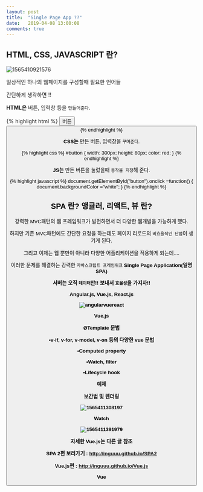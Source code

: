 ```yaml
---
layout: post
title:  "Single Page App ??"
date:   2019-04-08 13:00:08
comments: true
---
```


<h2>HTML, CSS, JAVASCRIPT 란?</h2>

![1565410921576](C:\Users\User\AppData\Roaming\Typora\typora-user-images\1565410921576.png)

일상적인 하나의 웹페이지를 구성할때 필요한 언어들

간단하게 생각하면 !!

<strong>HTML은</strong> 버튼, 입력창 등을 `만들어준다`.

{% highlight html %}
<button>버튼<button>
{% endhighlight %}

<strong>CSS는</strong> 만든 버튼, 입력창을 `꾸며준다`. 

{% highlight css %}
#button {
  width: 300px;
  height: 80px;
  color: red;
}
{% endhighlight %}

<strong>JS는</strong> 만든 버튼을 눌렀을때 `동작을 지정`해 준다.

{% highlight javascript %}
document.getElementById("button").onclick =function() {
document.backgroundColor ="white";
}
{% endhighlight %}


<h2>SPA 란?  앵귤러, 리액트, 뷰 란?</h2>

강력한 MVC패턴의 웹 프레임워크가 발전하면서 더 다양한 웹개발을 가능하게 했다.

하지만 기존 MVC패턴에도 간단한 요청을 하는데도 페이지 리로드의 `비효율적인 단점`이 생기게 된다.

그리고 이제는 웹 뿐만이 아니라 다양한 어플리케이션을 적용하게 되는데.... 



이러한 문제를 해결하는 강력한 `자바스크립트 프레임워크` <strong>Single Page Application(일명 SPA)<strong>

서버는 오직 `데이터`만!! 보내서 `효율성`을 가지자!!

 Angular.js, Vue.js, React.js 

![angularvuereact](C:\Users\User\Desktop\angularvuereact.png)

Vue.js

ØTemplate 문법

•v-if, v-for, v-model, v-on 등의 다양한 vue 문법

•Computed property

•Watch, filter

•Lifecycle hook



예제

보간법 및 렌더링

![1565411308197](C:\Users\User\AppData\Roaming\Typora\typora-user-images\1565411308197.png)



Watch

![1565411391979](C:\Users\User\AppData\Roaming\Typora\typora-user-images\1565411391979.png)



자세한 Vue.js는 다른 글 참조

SPA 2편 보러가기 : http://inguuu.github.io/SPA2

Vue.js편 : http://inguuu.github.io/Vue.js

Vue 

[jekyll]:      http://jekyllrb.com
[jekyll-gh]:   https://github.com/jekyll/jekyll
[jekyll-help]: https://github.com/jekyll/jekyll-help
